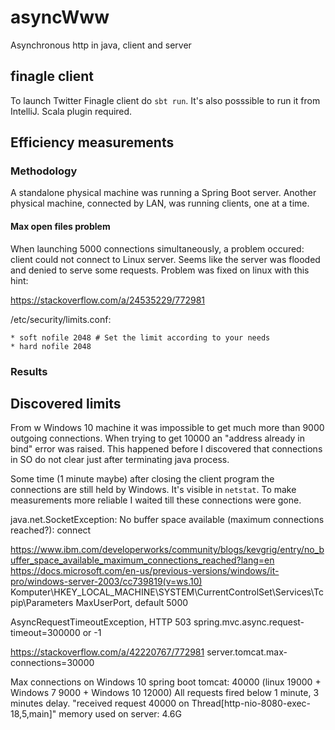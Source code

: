 # asyncWww
Asynchronous http in java, client and server

## finagle client

To launch Twitter Finagle client do `sbt run`.
It's also posssible to run it from IntelliJ. Scala plugin required.

## Efficiency measurements ##

### Methodology ###

A standalone physical machine was running a Spring Boot server.
Another physical machine, connected by LAN, was running clients, one at a time.

#### Max open files problem ####

When launching 5000 connections simultaneously, a problem occured: client
could not connect to Linux server.
Seems like the server was flooded and denied to serve some requests.
Problem was fixed on linux with this hint:

https://stackoverflow.com/a/24535229/772981

/etc/security/limits.conf:

    * soft nofile 2048 # Set the limit according to your needs
    * hard nofile 2048

### Results ###



## Discovered limits ##

From w Windows 10 machine it was impossible to get much more than 9000
outgoing connections. When trying to get 10000 an "address already
in bind" error was raised. This happened before I discovered that
connections in SO do not clear just after terminating java process.

Some time (1 minute maybe) after closing the client program
the connections are still held by Windows. It's visible in `netstat`.
To make measurements more reliable I waited till these connections were gone.

java.net.SocketException: No buffer space available (maximum connections reached?): connect

https://www.ibm.com/developerworks/community/blogs/kevgrig/entry/no_buffer_space_available_maximum_connections_reached?lang=en
https://docs.microsoft.com/en-us/previous-versions/windows/it-pro/windows-server-2003/cc739819(v=ws.10)
Komputer\HKEY_LOCAL_MACHINE\SYSTEM\CurrentControlSet\Services\Tcpip\Parameters
MaxUserPort, default 5000

AsyncRequestTimeoutException, HTTP 503
spring.mvc.async.request-timeout=300000 or -1

https://stackoverflow.com/a/42220767/772981
server.tomcat.max-connections=30000

Max connections on Windows 10 spring boot tomcat: 40000 (linux 19000 + Windows 7 9000 + Windows 10 12000)
All requests fired below 1 minute, 3 minutes delay.
"received request 40000 on Thread[http-nio-8080-exec-18,5,main]"
memory used on server: 4.6G

